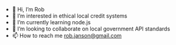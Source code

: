 - 👋 Hi, I’m Rob
- 👀 I’m interested in ethical local credit systems
- 🌱 I’m currently learning node.js
- 💞️ I’m looking to collaborate on local government API standards
- 📫 How to reach me rob.janson@gmail.com

<!---
rjanson2/rjanson2 is a ✨ special ✨ repository because its `README.md` (this file) appears on your GitHub profile.
You can click the Preview link to take a look at your changes.
--->
